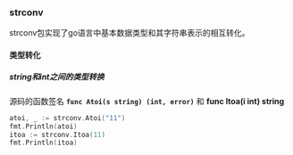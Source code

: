### strconv

strconv包实现了go语言中基本数据类型和其字符串表示的相互转化。

#### 类型转化

##### string和int之间的类型转换

源码的函数签名  **`func Atoi(s string) (int, error)`** 和 **func Itoa(i int) string** 

```go
atoi, _ := strconv.Atoi("11")
fmt.Println(atoi)
itoa := strconv.Itoa(11)
fmt.Println(itoa)
```



